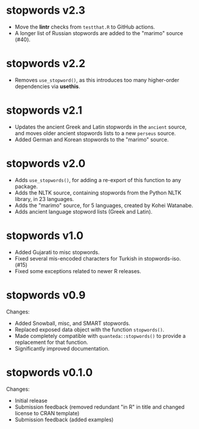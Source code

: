 stopwords v2.3
==============
* Move the **lintr** checks from `testthat.R` to GitHub actions.
* A longer list of Russian stopwords are added to the "marimo" source (#40).

stopwords v2.2
==============
* Removes `use_stopword()`, as this introduces too many higher-order dependencies via **usethis**.

stopwords v2.1
==============
* Updates the ancient Greek and Latin stopwords in the `ancient` source, and moves older ancient stopwords lists to a new `perseus` source.
* Added German and Korean stopwords to the "marimo" source.

stopwords v2.0
==============
* Adds `use_stopwords()`, for adding a re-export of this function to any package.
* Adds the NLTK source, containing stopwords from the Python NLTK library, in 23
  languages.
* Adds the "marimo" source, for 5 languages, created by Kohei Watanabe.
* Adds ancient language stopword lists (Greek and Latin).

stopwords v1.0
==============
* Added Gujarati to misc stopwords.
* Fixed several mis-encoded characters for Turkish in stopwords-iso. (#15)
* Fixed some exceptions related to newer R releases.

stopwords v0.9
==============

Changes:
* Added Snowball, misc, and SMART stopwords.
* Replaced exposed data object with the function `stopwords()`.
* Made completely compatible with `quanteda::stopwords()` to provide a replacement for that function.
* Significantly improved documentation.

stopwords v0.1.0
==============

Changes:

* Initial release
* Submission feedback (removed redundant "in R" in title and changed license to CRAN template)
* Submission feedback (added examples)
